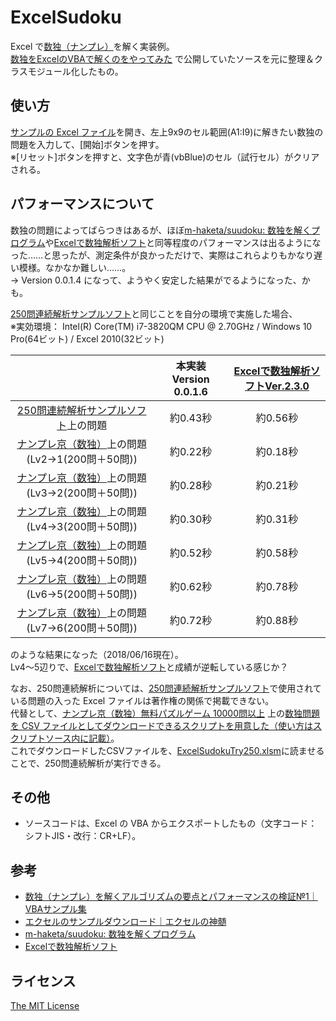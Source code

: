 ExcelSudoku
===========

Excel で[数独（ナンプレ）](https://ja.wikipedia.org/wiki/%E6%95%B0%E7%8B%AC)を解く実装例。  
[数独をExcelのVBAで解くのをやってみた](https://gist.github.com/furyutei/192911043d16f4793c7f21655482aca1)  で公開していたソースを元に整理＆クラスモジュール化したもの。  

使い方
------
[サンプルの Excel ファイル](https://github.com/furyutei/ExcelSudoku/blob/master/ExcelSudoku.xlsm)を開き、左上9x9のセル範囲(A1:I9)に解きたい数独の問題を入力して、[開始]ボタンを押す。  
※[リセット]ボタンを押すと、文字色が青(vbBlue)のセル（試行セル）がクリアされる。  

パフォーマンスについて
----------------------
数独の問題によってばらつきはあるが、ほぼ[m-haketa/suudoku: 数独を解くプログラム](https://github.com/m-haketa/suudoku)や[Excelで数独解析ソフト](http://excel.syogyoumujou.com/freesoft/analysis_sudoku.html)と同等程度のパフォーマンスは出るようになった……と思ったが、測定条件が良かっただけで、実際はこれらよりもかなり遅い模様。なかなか難しい……。  
→ Version 0.0.1.4 になって、ようやく安定した結果がでるようになった、かも。  

[250問連続解析サンプルソフト](http://excel.syogyoumujou.com/freesoft/analysis_sudoku.html#saisoku)と同じことを自分の環境で実施した場合、  
※実効環境： Intel(R) Core(TM) i7-3820QM CPU @ 2.70GHz / Windows 10 Pro(64ビット) / Excel 2010(32ビット)   

| |本実装 Version 0.0.1.6|[Excelで数独解析ソフトVer.2.3.0](http://excel.syogyoumujou.com/freesoft/dl_soft/analysis_sudoku/index.html)|
|:-:|:------:|:-------------------------:|
|[250問連続解析サンプルソフト](http://excel.syogyoumujou.com/freesoft/analysis_sudoku.html#saisoku)上の問題|約0.43秒|約0.56秒|
|[ナンプレ京（数独）](http://nanpre.adg5.com/index.php)上の問題(Lv2→1(200問＋50問))|約0.22秒|約0.18秒|
|[ナンプレ京（数独）](http://nanpre.adg5.com/index.php)上の問題(Lv3→2(200問＋50問))|約0.28秒|約0.21秒|
|[ナンプレ京（数独）](http://nanpre.adg5.com/index.php)上の問題(Lv4→3(200問＋50問))|約0.30秒|約0.31秒|
|[ナンプレ京（数独）](http://nanpre.adg5.com/index.php)上の問題(Lv5→4(200問＋50問))|約0.52秒|約0.58秒|
|[ナンプレ京（数独）](http://nanpre.adg5.com/index.php)上の問題(Lv6→5(200問＋50問))|約0.62秒|約0.78秒|
|[ナンプレ京（数独）](http://nanpre.adg5.com/index.php)上の問題(Lv7→6(200問＋50問))|約0.72秒|約0.88秒|

のような結果になった（2018/06/16現在）。  
Lv4～5辺りで、[Excelで数独解析ソフト](http://excel.syogyoumujou.com/freesoft/analysis_sudoku.html)と成績が逆転している感じか？  

なお、250問連続解析については、[250問連続解析サンプルソフト](http://excel.syogyoumujou.com/freesoft/analysis_sudoku.html#saisoku)で使用されている問題の入った Excel ファイルは著作権の関係で掲載できない。  
代替として、[ナンプレ京（数独）無料パズルゲーム 10000問以上](http://nanpre.adg5.com/index.php) 上の[数独問題を CSV ファイルとしてダウンロードできるスクリプトを用意した（使い方はスクリプトソース内に記載）](https://github.com/furyutei/ExcelSudoku/blob/master/src/js/DownloadSudoku250Csv.js)。  
これでダウンロードしたCSVファイルを、[ExcelSudokuTry250.xlsm](https://github.com/furyutei/ExcelSudoku/blob/master/ExcelSudokuTry250.xlsm)に読ませることで、250問連続解析が実行できる。  

その他
------
- ソースコードは、Excel の VBA からエクスポートしたもの（文字コード：シフトJIS・改行：CR+LF）。  

参考
----
- [数独（ナンプレ）を解くアルゴリズムの要点とパフォーマンスの検証№1｜VBAサンプル集](https://excel-ubara.com/excelvba5/EXCELVBA231.html)  
- [エクセルのサンプルダウンロード｜エクセルの神髄](https://excel-ubara.com/excel_download.html)  
- [m-haketa/suudoku: 数独を解くプログラム](https://github.com/m-haketa/suudoku)  
- [Excelで数独解析ソフト](http://excel.syogyoumujou.com/freesoft/analysis_sudoku.html)  

ライセンス
----------
[The MIT License](https://github.com/furyutei/ExcelSudoku/blob/master/LICENSE)  

